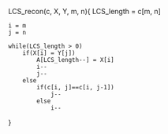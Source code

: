 LCS_recon(c, X, Y, m, n){
    LCS_length = c[m, n]

    i = m
    j = n

    while(LCS_length > 0)
        if(X[i] = Y[j])
            A[LCS_length--] = X[i]
            i--
            j--
        else
            if(c[i, j]==c[i, j-1])
                j--
            else
                i--
}
